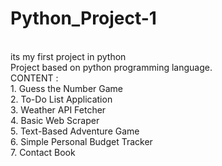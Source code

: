 # Python_Project-1
<br>
its my first project in python <br>
Project based on python programming language.<br>
CONTENT :<br>
1. Guess the Number Game <br>
2. To-Do List Application <br>
3. Weather API Fetcher <br>
4. Basic Web Scraper <br>
5. Text-Based Adventure Game <br>
6. Simple Personal Budget Tracker <br>
7. Contact Book <br>
